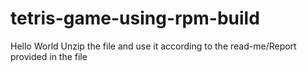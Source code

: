 # tetris-game-using-rpm-build

Hello World
Unzip the file and use it according to the read-me/Report provided in the file
